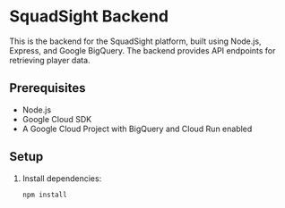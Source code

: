 # SquadSight Backend

This is the backend for the SquadSight platform, built using Node.js, Express, and Google BigQuery. The backend provides API endpoints for retrieving player data.

## Prerequisites

- Node.js
- Google Cloud SDK
- A Google Cloud Project with BigQuery and Cloud Run enabled

## Setup

1. Install dependencies:
   ```bash
   npm install

